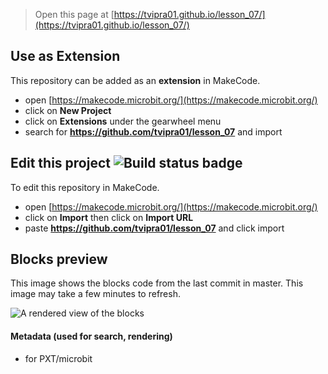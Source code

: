 
> Open this page at [https://tvipra01.github.io/lesson_07/](https://tvipra01.github.io/lesson_07/)

## Use as Extension

This repository can be added as an **extension** in MakeCode.

* open [https://makecode.microbit.org/](https://makecode.microbit.org/)
* click on **New Project**
* click on **Extensions** under the gearwheel menu
* search for **https://github.com/tvipra01/lesson_07** and import

## Edit this project ![Build status badge](https://github.com/tvipra01/lesson_07/workflows/MakeCode/badge.svg)

To edit this repository in MakeCode.

* open [https://makecode.microbit.org/](https://makecode.microbit.org/)
* click on **Import** then click on **Import URL**
* paste **https://github.com/tvipra01/lesson_07** and click import

## Blocks preview

This image shows the blocks code from the last commit in master.
This image may take a few minutes to refresh.

![A rendered view of the blocks](https://github.com/tvipra01/lesson_07/raw/master/.github/makecode/blocks.png)

#### Metadata (used for search, rendering)

* for PXT/microbit
<script src="https://makecode.com/gh-pages-embed.js"></script><script>makeCodeRender("{{ site.makecode.home_url }}", "{{ site.github.owner_name }}/{{ site.github.repository_name }}");</script>
